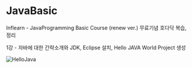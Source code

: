 # JavaBasic
Inflearn - JavaProgramming Basic Course (renew ver.) 무료기념 호다닥 복습,정리

1강 - 자바에 대한 간략소개와 JDK, Eclipse 설치, Hello JAVA World Project 생성

![HelloJava](https://user-images.githubusercontent.com/22463540/75841901-3a5fca80-5e12-11ea-9515-038bfe8172bb.png)
